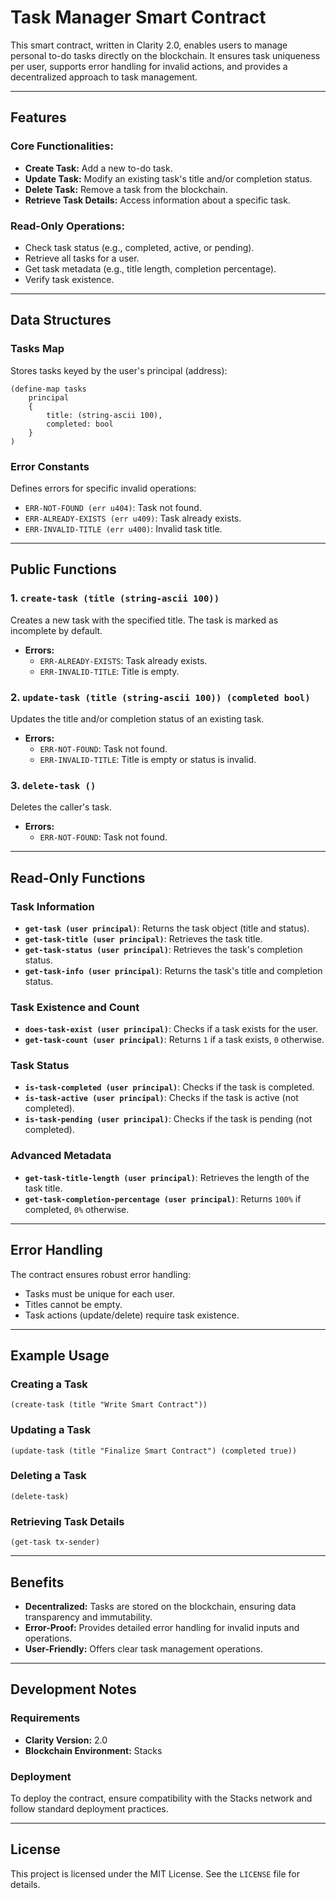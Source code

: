# Task Manager Smart Contract

This smart contract, written in Clarity 2.0, enables users to manage personal to-do tasks directly on the blockchain. It ensures task uniqueness per user, supports error handling for invalid actions, and provides a decentralized approach to task management.

---

## Features

### Core Functionalities:
- **Create Task:** Add a new to-do task.
- **Update Task:** Modify an existing task's title and/or completion status.
- **Delete Task:** Remove a task from the blockchain.
- **Retrieve Task Details:** Access information about a specific task.

### Read-Only Operations:
- Check task status (e.g., completed, active, or pending).
- Retrieve all tasks for a user.
- Get task metadata (e.g., title length, completion percentage).
- Verify task existence.

---

## Data Structures

### Tasks Map
Stores tasks keyed by the user's principal (address):
```clarity
(define-map tasks
    principal
    {
        title: (string-ascii 100),
        completed: bool
    }
)
```

### Error Constants
Defines errors for specific invalid operations:
- `ERR-NOT-FOUND (err u404)`: Task not found.
- `ERR-ALREADY-EXISTS (err u409)`: Task already exists.
- `ERR-INVALID-TITLE (err u400)`: Invalid task title.

---

## Public Functions

### 1. `create-task (title (string-ascii 100))`
Creates a new task with the specified title. The task is marked as incomplete by default.
- **Errors:**  
  - `ERR-ALREADY-EXISTS`: Task already exists.
  - `ERR-INVALID-TITLE`: Title is empty.

### 2. `update-task (title (string-ascii 100)) (completed bool)`
Updates the title and/or completion status of an existing task.
- **Errors:**  
  - `ERR-NOT-FOUND`: Task not found.
  - `ERR-INVALID-TITLE`: Title is empty or status is invalid.

### 3. `delete-task ()`
Deletes the caller's task.
- **Errors:**  
  - `ERR-NOT-FOUND`: Task not found.

---

## Read-Only Functions

### Task Information
- **`get-task (user principal)`**: Returns the task object (title and status).
- **`get-task-title (user principal)`**: Retrieves the task title.
- **`get-task-status (user principal)`**: Retrieves the task's completion status.
- **`get-task-info (user principal)`**: Returns the task's title and completion status.

### Task Existence and Count
- **`does-task-exist (user principal)`**: Checks if a task exists for the user.
- **`get-task-count (user principal)`**: Returns `1` if a task exists, `0` otherwise.

### Task Status
- **`is-task-completed (user principal)`**: Checks if the task is completed.
- **`is-task-active (user principal)`**: Checks if the task is active (not completed).
- **`is-task-pending (user principal)`**: Checks if the task is pending (not completed).

### Advanced Metadata
- **`get-task-title-length (user principal)`**: Retrieves the length of the task title.
- **`get-task-completion-percentage (user principal)`**: Returns `100%` if completed, `0%` otherwise.

---

## Error Handling

The contract ensures robust error handling:
- Tasks must be unique for each user.
- Titles cannot be empty.
- Task actions (update/delete) require task existence.

---

## Example Usage

### Creating a Task
```clarity
(create-task (title "Write Smart Contract"))
```

### Updating a Task
```clarity
(update-task (title "Finalize Smart Contract") (completed true))
```

### Deleting a Task
```clarity
(delete-task)
```

### Retrieving Task Details
```clarity
(get-task tx-sender)
```

---

## Benefits
- **Decentralized:** Tasks are stored on the blockchain, ensuring data transparency and immutability.
- **Error-Proof:** Provides detailed error handling for invalid inputs and operations.
- **User-Friendly:** Offers clear task management operations.

---

## Development Notes

### Requirements
- **Clarity Version:** 2.0
- **Blockchain Environment:** Stacks

### Deployment
To deploy the contract, ensure compatibility with the Stacks network and follow standard deployment practices.

---

## License

This project is licensed under the MIT License. See the `LICENSE` file for details.
```